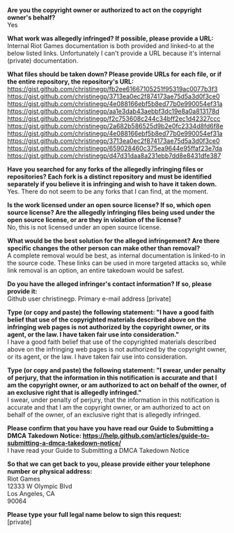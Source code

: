 **Are you the copyright owner or authorized to act on the copyright owner's behalf?**  
Yes

**What work was allegedly infringed? If possible, please provide a URL:**  
Internal Riot Games documentation is both provided and linked-to at the below listed links. Unfortunately I can't provide a URL because it's internal (private) documentation.

**What files should be taken down? Please provide URLs for each file, or if the entire repository, the repository's URL:**  
https://gist.github.com/christinegp/fb2ee61667105251f95319ac0077b3f3  
https://gist.github.com/christinegp/3713ea0ec2f874173ae75d5a3d0f3ce0  
https://gist.github.com/christinegp/4e088166ebf5b8ed77b0e990054ef31a  
https://gist.github.com/christinegp/aa1e3dab43aebbf3dc19e8a0a813178d  
https://gist.github.com/christinegp/f2c753608c244c34bff2ec1d42327ccc  
https://gist.github.com/christinegp/2a682b586525d9b2e0fc2334d8fd6f8e  
https://gist.github.com/christinegp/4e088166ebf5b8ed77b0e990054ef31a  
https://gist.github.com/christinegp/3713ea0ec2f874173ae75d5a3d0f3ce0  
https://gist.github.com/christinegp/659028460c375ea9644e95ffaf23e7da  
https://gist.github.com/christinegp/d47d31daa8a231ebb7dd8e8431dfe387  

**Have you searched for any forks of the allegedly infringing files or repositories? Each fork is a distinct repository and must be identified separately if you believe it is infringing and wish to have it taken down.**  
Yes. There do not seem to be any forks that I can find, at the moment.

**Is the work licensed under an open source license? If so, which open source license? Are the allegedly infringing files being used under the open source license, or are they in violation of the license?**  
No, this is not licensed under an open source license.

**What would be the best solution for the alleged infringement? Are there specific changes the other person can make other than removal?**  
A complete removal would be best, as internal documentation is linked-to in the source code. These links can be used in more targeted attacks so, while link removal is an option, an entire takedown would be safest.

**Do you have the alleged infringer's contact information? If so, please provide it:**  
Github user christinegp. Primary e-mail address [private]

**Type (or copy and paste) the following statement: "I have a good faith belief that use of the copyrighted materials described above on the infringing web pages is not authorized by the copyright owner, or its agent, or the law. I have taken fair use into consideration."**  
I have a good faith belief that use of the copyrighted materials described above on the infringing web pages is not authorized by the copyright owner, or its agent, or the law. I have taken fair use into consideration.

**Type (or copy and paste) the following statement: "I swear, under penalty of perjury, that the information in this notification is accurate and that I am the copyright owner, or am authorized to act on behalf of the owner, of an exclusive right that is allegedly infringed."**  
I swear, under penalty of perjury, that the information in this notification is accurate and that I am the copyright owner, or am authorized to act on behalf of the owner, of an exclusive right that is allegedly infringed.

**Please confirm that you have you have read our Guide to Submitting a DMCA Takedown Notice: https://help.github.com/articles/guide-to-submitting-a-dmca-takedown-notice/**  
I have read your Guide to Submitting a DMCA Takedown Notice

**So that we can get back to you, please provide either your telephone number or physical address:**  
Riot Games  
12333 W Olympic Blvd  
Los Angeles, CA  
90064  

**Please type your full legal name below to sign this request:**  
[private]
